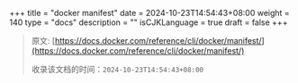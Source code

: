 +++
title = "docker manifest"
date = 2024-10-23T14:54:43+08:00
weight = 140
type = "docs"
description = ""
isCJKLanguage = true
draft = false
+++

> 原文: [https://docs.docker.com/reference/cli/docker/manifest/](https://docs.docker.com/reference/cli/docker/manifest/)
>
> 收录该文档的时间：`2024-10-23T14:54:43+08:00`

